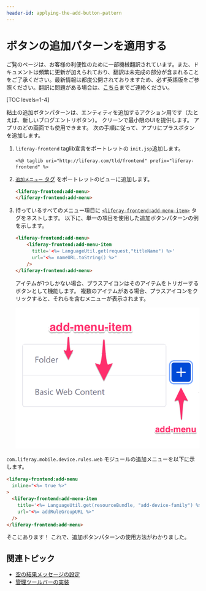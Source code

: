 ```yaml
---
header-id: applying-the-add-button-pattern
---
```


# ボタンの追加パターンを適用する

<p class="alert alert-info"><span class="wysiwyg-color-blue120">ご覧のページは、お客様の利便性のために一部機械翻訳されています。また、ドキュメントは頻繁に更新が加えられており、翻訳は未完成の部分が含まれることをご了承ください。最新情報は都度公開されておりますため、必ず英語版をご参照ください。翻訳に問題がある場合は、<a href="mailto:support-content-jp@liferay.com">こちら</a>までご連絡ください。</span></p>

[TOC levels=1-4]

粘土の追加ボタンパターンは、エンティティを追加するアクション用です（たとえば、新しいブログエントリボタン）。 クリーンで最小限のUIを提供します。 アプリのどの画面でも使用できます。 次の手順に従って、アプリにプラスボタンを追加します。

1.  `liferay-frontend` taglib宣言をポートレットの `init.jsp`追加します。

    ``` markup
    <%@ taglib uri="http://liferay.com/tld/frontend" prefix="liferay-frontend" %>
    ```

2.  [`追加メニュー` タグ](@app-ref@/frontend-taglib/latest/taglibdocs/liferay-frontend/add-menu.html) をポートレットのビューに追加します。

    ``` html
    <liferay-frontend:add-menu>
    </liferay-frontend:add-menu>
    ```

3.  持っているすべてのメニュー項目に [`<liferay-frontend:add-menu-item>`](@app-ref@/frontend-taglib/latest/taglibdocs/liferay-frontend/add-menu-item.html) タグをネストします。 以下に、単一の項目を使用した追加ボタンパターンの例を示します。

    ``` html
    <liferay-frontend:add-menu>
        <liferay-frontend:add-menu-item 
          title='<%= LanguageUtil.get(request,"titleName") %>' 
          url="<%= nameURL.toString() %>" 
        />
    </liferay-frontend:add-menu>
    ```

    アイテムが1つしかない場合、プラスアイコンはそのアイテムをトリガーするボタンとして機能します。 複数のアイテムがある場合、プラスアイコンをクリックすると、それらを含むメニューが表示されます。

    ![図1：追加ボタンパターンは、 <code>add-menu</code> タグと少なくとも1つの <code>add-menu-item</code> タグで構成されます。](../../../images/add-button-diagram.png)

`com.liferay.mobile.device.rules.web` モジュールの追加メニューを以下に示します。

``` html
<liferay-frontend:add-menu
  inline="<%= true %>"
>
  <liferay-frontend:add-menu-item
    title='<%= LanguageUtil.get(resourceBundle, "add-device-family") %>'
    url="<%= addRuleGroupURL %>"
  />
</liferay-frontend:add-menu>
```

そこにあります！ これで、追加ボタンパターンの使用方法がわかりました。

## 関連トピック

  - [空の結果メッセージの設定](/docs/7-1/tutorials/-/knowledge_base/t/setting-empty-results-messages)
  - [管理ツールバーの実装](/docs/7-1/tutorials/-/knowledge_base/t/implementing-the-management-toolbar)
